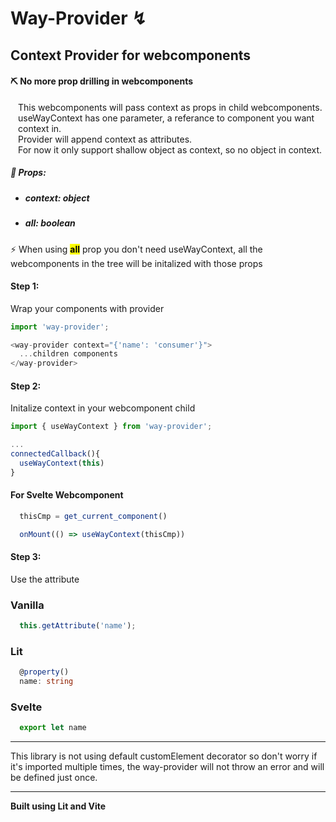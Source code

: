 # Way-Provider ↯

## Context Provider for webcomponents
#### ⛏ No more prop drilling in webcomponents 
<p style="padding-left:12px">
  This webcomponents will pass context as props in child webcomponents. <br>
  useWayContext has one parameter, a referance to component you want context in. <br>
  Provider will append context as attributes. <br>
  For now it only support shallow object as context, so no object in context.
</p>

##### 📝 Props:
  - ##### context: object
  - ##### all: boolean

<p>⚡️ When using <b><mark>all<mark></b> prop you don't need useWayContext, all the webcomponents in the tree will be initalized with those props</p>

#### Step 1:
<p>Wrap your components with provider</p>

```typescript
import 'way-provider';

<way-provider context="{'name': 'consumer'}">
  ...children components
</way-provider>
```

#### Step 2:

<p>Initalize context in your webcomponent child</p>

``` typescript
import { useWayContext } from 'way-provider';

...
connectedCallback(){
  useWayContext(this)
}
```

<h4>For Svelte Webcomponent</h4>

```ts
  thisCmp = get_current_component()

  onMount(() => useWayContext(thisCmp))
```

#### Step 3:
<p>Use the attribute</p>


<h3>Vanilla</h3>

```typescript
  this.getAttribute('name');
```

<h3>Lit</h3>

```typescript
  @property()
  name: string
```


<h3>Svelte</h3>

```typescript
  export let name
```

---
  This library is not using default customElement decorator so don't worry if it's imported multiple times, the way-provider will not throw an error and will be defined just once.

---

<b> Built using Lit and Vite </b>